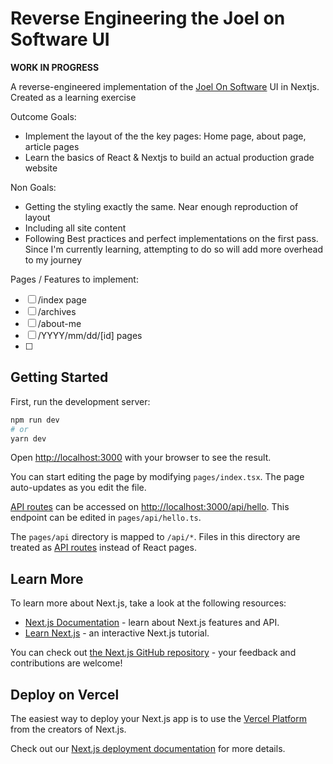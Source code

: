# Reverse Engineering the Joel on Software UI

**WORK IN PROGRESS**

A reverse-engineered implementation of the [Joel On Software](joelonsoftware.com) UI in Nextjs. Created as a learning exercise

Outcome Goals:

- Implement the layout of the the key pages: Home page, about page, article pages
- Learn the basics of React & Nextjs to build an actual production grade website

Non Goals:

- Getting the styling exactly the same. Near enough reproduction of layout
- Including all site content
- Following Best practices and perfect implementations on the first pass. Since I'm currently learning, attempting to do so will add more overhead to my journey

Pages / Features to implement:

- [ ] /index page
- [ ] /archives
- [ ] /about-me
- [ ] /YYYY/mm/dd/[id] pages
- [ ]

## Getting Started

First, run the development server:

```bash
npm run dev
# or
yarn dev
```

Open [http://localhost:3000](http://localhost:3000) with your browser to see the result.

You can start editing the page by modifying `pages/index.tsx`. The page auto-updates as you edit the file.

[API routes](https://nextjs.org/docs/api-routes/introduction) can be accessed on [http://localhost:3000/api/hello](http://localhost:3000/api/hello). This endpoint can be edited in `pages/api/hello.ts`.

The `pages/api` directory is mapped to `/api/*`. Files in this directory are treated as [API routes](https://nextjs.org/docs/api-routes/introduction) instead of React pages.

## Learn More

To learn more about Next.js, take a look at the following resources:

- [Next.js Documentation](https://nextjs.org/docs) - learn about Next.js features and API.
- [Learn Next.js](https://nextjs.org/learn) - an interactive Next.js tutorial.

You can check out [the Next.js GitHub repository](https://github.com/vercel/next.js/) - your feedback and contributions are welcome!

## Deploy on Vercel

The easiest way to deploy your Next.js app is to use the [Vercel Platform](https://vercel.com/new?utm_medium=default-template&filter=next.js&utm_source=create-next-app&utm_campaign=create-next-app-readme) from the creators of Next.js.

Check out our [Next.js deployment documentation](https://nextjs.org/docs/deployment) for more details.
